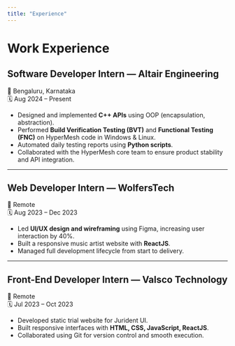 ```yaml
---
title: "Experience"
---
```


# Work Experience

## Software Developer Intern — Altair Engineering
📍 Bengaluru, Karnataka  
🗓️ Aug 2024 – Present  

- Designed and implemented **C++ APIs** using OOP (encapsulation, abstraction).  
- Performed **Build Verification Testing (BVT)** and **Functional Testing (FNC)** on HyperMesh code in Windows & Linux.  
- Automated daily testing reports using **Python scripts**.  
- Collaborated with the HyperMesh core team to ensure product stability and API integration.  

---

## Web Developer Intern — WolfersTech
📍 Remote  
🗓️ Aug 2023 – Dec 2023  

- Led **UI/UX design and wireframing** using Figma, increasing user interaction by 40%.  
- Built a responsive music artist website with **ReactJS**.  
- Managed full development lifecycle from start to delivery.  

---

## Front-End Developer Intern — Valsco Technology
📍 Remote  
🗓️ Jul 2023 – Oct 2023  

- Developed static trial website for Jurident UI.  
- Built responsive interfaces with **HTML, CSS, JavaScript, ReactJS**.  
- Collaborated using Git for version control and smooth execution.  

